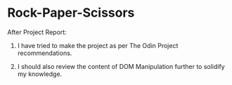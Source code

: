 # Rock-Paper-Scissors

After Project Report:

1. I have tried to make the project as per The Odin Project recommendations.

2. I should also review the content of DOM Manipulation further to solidify my knowledge.
